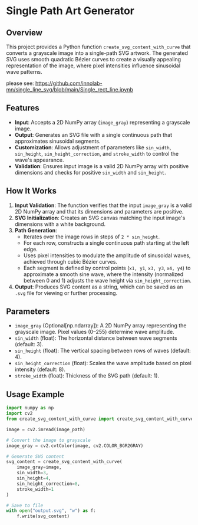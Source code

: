 # Single Path Art Generator

## Overview
This project provides a Python function `create_svg_content_with_curve` that converts a grayscale image into a single-path SVG artwork. The generated SVG uses smooth quadratic Bézier curves to create a visually appealing representation of the image, where pixel intensities influence sinusoidal wave patterns.

please see: https://github.com/innolab-mn/single_line_svg/blob/main/Single_rect_line.ipynb

## Features
- **Input**: Accepts a 2D NumPy array (`image_gray`) representing a grayscale image.
- **Output**: Generates an SVG file with a single continuous path that approximates sinusoidal segments.
- **Customization**: Allows adjustment of parameters like `sin_width`, `sin_height`, `sin_height_correction`, and `stroke_width` to control the wave's appearance.
- **Validation**: Ensures input image is a valid 2D NumPy array with positive dimensions and checks for positive `sin_width` and `sin_height`.

## How It Works
1. **Input Validation**: The function verifies that the input `image_gray` is a valid 2D NumPy array and that its dimensions and parameters are positive.
2. **SVG Initialization**: Creates an SVG canvas matching the input image's dimensions with a white background.
3. **Path Generation**:
   - Iterates over the image rows in steps of `2 * sin_height`.
   - For each row, constructs a single continuous path starting at the left edge.
   - Uses pixel intensities to modulate the amplitude of sinusoidal waves, achieved through cubic Bézier curves.
   - Each segment is defined by control points (`x1, y1`, `x3, y3`, `x4, y4`) to approximate a smooth sine wave, where the intensity (normalized between 0 and 1) adjusts the wave height via `sin_height_correction`.
4. **Output**: Produces SVG content as a string, which can be saved as an `.svg` file for viewing or further processing.

## Parameters
- `image_gray` (Optional[np.ndarray]): A 2D NumPy array representing the grayscale image. Pixel values (0–255) determine wave amplitude.
- `sin_width` (float): The horizontal distance between wave segments (default: 3).
- `sin_height` (float): The vertical spacing between rows of waves (default: 4).
- `sin_height_correction` (float): Scales the wave amplitude based on pixel intensity (default: 8).
- `stroke_width` (float): Thickness of the SVG path (default: 1).

## Usage Example
```python
import numpy as np
import cv2
from create_svg_content_with_curve import create_svg_content_with_curve

image = cv2.imread(image_path)

# Convert the image to grayscale
image_gray = cv2.cvtColor(image, cv2.COLOR_BGR2GRAY)

# Generate SVG content
svg_content = create_svg_content_with_curve(
    image_gray=image,
    sin_width=3,
    sin_height=4,
    sin_height_correction=8,
    stroke_width=1
)

# Save to file
with open("output.svg", "w") as f:
    f.write(svg_content)